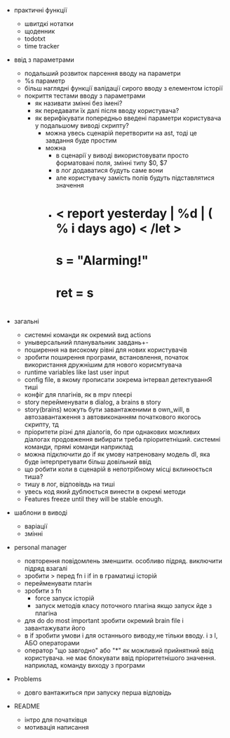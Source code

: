 * практичні функції
	* швитдкі нотатки
	* щоденник
	* todotxt
    * time tracker
  
* ввід з параметрами
  * подальший розвиток парсення вводу на параметри
  * %s параметр
  * більш наглядні функції валідації сирого вводу з елементом історії
  * покриття тестами вводу з параметрами
      * як називати змінні без імені? 
      * як передавати їх далі після вводу користувача?
      * як верифікувати попередньо введені параметри користувача у подальшому виводі скрипту?
          * можна увесь сценарій перетворити на ast, тоді це завдання буде простим
          * можна 
            * в сценарії у виводі використовувати просто форматовані поля, змінні типу $0, $7
            * в лог додаватися будуть саме вони
            * але користувачу замість полів будуть підставлятися значення
            *     
              # < report <let> yesterday | %d | ( % i days ago) < /let >
              #     <fn>
              #     s = "Alarming!"
              #     ret = s
              # </fn>   
* загальні
    * системні команди як окремий вид actions
    * уныверсальний планувальник завдань+-
    * поширення на високому рівні для нових користувачів
    * зробити поширення програми, встановлення, початок використання дружнішим для нового корисмтувача
    * runtime variables like last user input
    * config file, в якому прописати зокрема інтервал детектуваннЯ тиші
    * конфіг для плагінів, як в mpv плеєрі
    * story перейменувати в dialog, а brains в story
    * story(brains) можуть бути завантаженими в own_will, в автозавантаження з автовиконанням початкового якогось скрипту, тд
    * пріоритети різні для діалогів, бо при однакових можливих діалогах продовження вибирати треба пріоритетніший. системні команди, прямі команди наприклад
    * можна підключити до if як умову натреновану модель dl, яка буде інтерпретувати більш довільний ввід
    * що робити коли в сценарій в непотрібному місці вклинюється тиша?
    * тишу в лог, відповівдь на тиші
    * увесь код який дублюється винести в окремі методи
    * Features freeze until they will be stable enough.
* шаблони в виводі
  * варіації
  * змінні          
* personal manager
  * повторення повідомлень зменшити. особливо підряд. виключити підряд взагалі
  * зробити > перед fn і if in в граматиці історій
  * перейменувати плагін
  * зробити з fn 
    * force запуск історій
    * запуск методів класу поточного плагіна якщо запуск йде з плагіна
  * для do do most important зробити окремий brain file і завантажувати його
  * в if зробити умови і для останнього виводу,не тільки вводу. і з І, АБО операторами
  * оператор "що завгодно" або "\*" як можливий прийнятний ввід користувача. не має блокувати ввід пріоритетнішого значення. наприклад, команду виходу з програми
* Problems
    * довго вантажиться при запуску перша відповідь
* README
    * інтро для початківця
    * мотивація написання 
